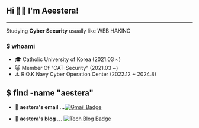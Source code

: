 ## Hi 👋🏼 I'm Aeestera!
****

Studying **Cyber Security** usually like WEB HAKING

### $ whoami
- 🎓 Catholic University of Korea (2021.03 ~)
- 😸 Member Of "CAT-Security" (2021.03 ~)
- ⚓️ R.O.K Navy Cyber Operation Center (2022.12 ~ 2024.8)

## $ find -name "aestera"
- 📮  **aestera's email ...**[![Gmail Badge](https://img.shields.io/badge/Gmail-d14836?style=flat-square&logo=Gmail&logoColor=white&link=mailto:aest3ra@gmail.com)](mailto:aest3ra6@gmail.com)

- 📒  **aestera's blog ...** [![Tech Blog Badge](http://img.shields.io/badge/-Tech%20blog-black?style=flat-square&logo=blogger&logoColor=white&link=https://aest3ra.github.io/)](https://aest3ra.github.io/)
  
